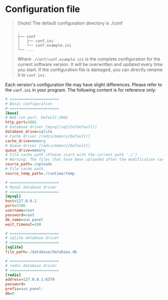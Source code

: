 # Configuration file

> [!note] The default configuration directory is ./conf
> ```
> .
> ├── conf
> |   ├── conf.ini
> |   └── conf.example.ini
> └── ...
> ```
> Where `./conf/conf.example.ini` is the complete configuration for the current software version. It will be overwritten and updated every time you start. If the configuration file is damaged, you can directly rename it to `conf.ini`.

Each version's configuration file may have slight differences. Please refer to the `conf.ini` in your program. The following content is for reference only:

```ini
# ======================
# Basic configuration
# ======================
[base]
# Web run port. Default:3002
http_port=3002
# Database driver [mysql/sqlite(Default)]
database_drive=sqlite
# Cache driver [redis/memory(Default)]
cache_drive=memory
# Queue driver [redis/memory(Default)]
queue_drive=memory
# File cache path (Please start with the current path './')
# Warning: The files that have been uploaded after the modification cannot be accessed
source_path=./uploads
# File cache path.
source_temp_path=./runtime/temp

# ======================
# Mysql database driver
# ======================
[mysql]
host=127.0.0.1
port=3306
username=root
password=root
db_name=sun_panel
wait_timeout=100

# ======================
# sqlite database driver
# ======================
[sqlite]
file_path=./database/database.db

# ======================
# redis database driver
# ======================
[redis]
address=127.0.0.1:6379
password=
prefix=sun_panel:
db=0
```